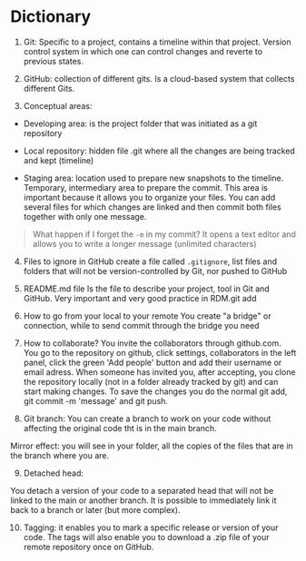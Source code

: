 # Dictionary

1. Git: Specific to a project, contains a timeline within that project. Version control system in which one can control changes and reverte to previous states.

2. GitHub: collection of different gits. Is a cloud-based system that collects different Gits.

3. Conceptual areas: 
- Developing area: is the project folder that was initiated as a git repository

- Local repository: hidden file .git where all the changes are being tracked and kept (timeline)

- Staging area: location used to prepare new snapshots to the timeline. Temporary, intermediary area to prepare the commit. This area is important because it allows you to organize your files. You can add several files for which changes are linked and then commit both files together with only one message.

>What happen if I forget the `-m` in my commit?
It opens a text editor and allows you to write a longer message (unlimited characters)

4. Files to ignore in GitHub
create a file called `.gitignore`, list files and folders that will not be version-controlled by Git, nor pushed to GitHub

5. README.md file
Is the file to describe your project, tool in Git and GitHub. Very important and very good practice in RDM.git add

6. How to go from your local to your remote
You create "a bridge" or connection, while to send commit through the bridge you need 

7. How to collaborate?
You invite the collaborators through github.com. You go to the repository on github, click settings, collaborators in the left panel, click the green 'Add people' button and add their username or email adress.
When someone has invited you, after accepting, you clone the repository locally (not in a folder already tracked by git) and can start making changes. To save the changes you do the normal git add, git commit -m 'message' and git push.

8. Git branch: You can create a branch to work on your code without affecting the original code tht is in the main branch.

Mirror effect: you will see in your folder, all the copies of the files that are in the branch where you are.

9. Detached head:

You detach a version of your code to a separated head that will not be linked to the main or another branch. It is possible to immediately link it back to a branch or later (but more complex).

10. Tagging: it enables you to mark a specific release or version of your code. The tags will also enable you to download a .zip file of your remote repository once on GitHub.